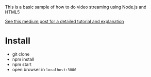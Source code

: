 This is a basic sample of how to do video streaming using Node.js and HTML5

[See this medium post for a detailed tutorial and explanation](https://medium.com/@daspinola/video-stream-with-node-js-and-html5-320b3191a6b6)

# Install

- git clone
- npm install
- npm start
- open browser in `localhost:3000`
